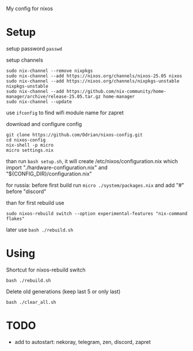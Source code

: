 My config for nixos

# Setup

setup password ```passwd```

setup channels
````
sudo nix-channel --remove nixpkgs
sudo nix-channel --add https://nixos.org/channels/nixos-25.05 nixos
sudo nix-channel --add https://nixos.org/channels/nixpkgs-unstable nixpkgs-unstable
sudo nix-channel --add https://github.com/nix-community/home-manager/archive/release-25.05.tar.gz home-manager
sudo nix-channel --update
````

use ````ifconfig```` to find wifi module name for zapret

download and configure config
````
git clone https://github.com/Odrian/nixos-config.git
cd nixos-config
nix-shell -p micro
micro settings.nix
````
than run ````bash setup.sh````, it will create /etc/nixos/configuration.nix which import "./hardware-configuration.nix" and "${CONFIG_DIR}/configuration.nix"

for russia: before first build run ````micro ./system/packages.nix```` and add "#" before "discord"

than for first rebuild use
````
sudo nixos-rebuild switch --option experimental-features "nix-command flakes"
````

later use ````bash ./rebuild.sh````

# Using

Shortcut for nixos-rebuild switch
````
bash ./rebuild.sh
````
Delete old generations (keep last 5 or only last)
````
bash ./clear_all.sh
````

# TODO

* add to autostart: nekoray, telegram, zen, discord, zapret
